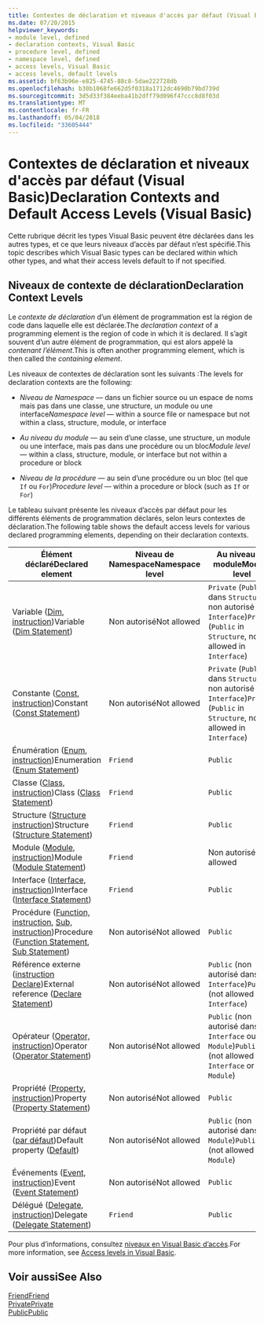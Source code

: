 ```yaml
---
title: Contextes de déclaration et niveaux d'accès par défaut (Visual Basic)
ms.date: 07/20/2015
helpviewer_keywords:
- module level, defined
- declaration contexts, Visual Basic
- procedure level, defined
- namespace level, defined
- access levels, Visual Basic
- access levels, default levels
ms.assetid: bf63b96e-e825-4745-88c8-5dae222728db
ms.openlocfilehash: b30b1068fe662d5f0318a1712dc4690b79bd739d
ms.sourcegitcommit: 3d5d33f384eeba41b2dff79d096f47ccc8d8f03d
ms.translationtype: MT
ms.contentlocale: fr-FR
ms.lasthandoff: 05/04/2018
ms.locfileid: "33605444"
---
```

# <a name="declaration-contexts-and-default-access-levels-visual-basic"></a><span data-ttu-id="55e2f-102">Contextes de déclaration et niveaux d'accès par défaut (Visual Basic)</span><span class="sxs-lookup"><span data-stu-id="55e2f-102">Declaration Contexts and Default Access Levels (Visual Basic)</span></span>
<span data-ttu-id="55e2f-103">Cette rubrique décrit les types Visual Basic peuvent être déclarées dans les autres types, et ce que leurs niveaux d’accès par défaut n’est spécifié.</span><span class="sxs-lookup"><span data-stu-id="55e2f-103">This topic describes which Visual Basic types can be declared within which other types, and what their access levels default to if not specified.</span></span>  
  
## <a name="declaration-context-levels"></a><span data-ttu-id="55e2f-104">Niveaux de contexte de déclaration</span><span class="sxs-lookup"><span data-stu-id="55e2f-104">Declaration Context Levels</span></span>  
 <span data-ttu-id="55e2f-105">Le *contexte de déclaration* d’un élément de programmation est la région de code dans laquelle elle est déclarée.</span><span class="sxs-lookup"><span data-stu-id="55e2f-105">The *declaration context* of a programming element is the region of code in which it is declared.</span></span> <span data-ttu-id="55e2f-106">Il s’agit souvent d’un autre élément de programmation, qui est alors appelé la *contenant l’élément*.</span><span class="sxs-lookup"><span data-stu-id="55e2f-106">This is often another programming element, which is then called the *containing element*.</span></span>  
  
 <span data-ttu-id="55e2f-107">Les niveaux de contextes de déclaration sont les suivants :</span><span class="sxs-lookup"><span data-stu-id="55e2f-107">The levels for declaration contexts are the following:</span></span>  
  
-   <span data-ttu-id="55e2f-108">*Niveau de Namespace* — dans un fichier source ou un espace de noms mais pas dans une classe, une structure, un module ou une interface</span><span class="sxs-lookup"><span data-stu-id="55e2f-108">*Namespace level* — within a source file or namespace but not within a class, structure, module, or interface</span></span>  
  
-   <span data-ttu-id="55e2f-109">*Au niveau du module* — au sein d’une classe, une structure, un module ou une interface, mais pas dans une procédure ou un bloc</span><span class="sxs-lookup"><span data-stu-id="55e2f-109">*Module level* — within a class, structure, module, or interface but not within a procedure or block</span></span>  
  
-   <span data-ttu-id="55e2f-110">*Niveau de la procédure* — au sein d’une procédure ou un bloc (tel que `If` ou `For`)</span><span class="sxs-lookup"><span data-stu-id="55e2f-110">*Procedure level* — within a procedure or block (such as `If` or `For`)</span></span>  
  
 <span data-ttu-id="55e2f-111">Le tableau suivant présente les niveaux d’accès par défaut pour les différents éléments de programmation déclarés, selon leurs contextes de déclaration.</span><span class="sxs-lookup"><span data-stu-id="55e2f-111">The following table shows the default access levels for various declared programming elements, depending on their declaration contexts.</span></span>  
  
|<span data-ttu-id="55e2f-112">Élément déclaré</span><span class="sxs-lookup"><span data-stu-id="55e2f-112">Declared element</span></span>|<span data-ttu-id="55e2f-113">Niveau de Namespace</span><span class="sxs-lookup"><span data-stu-id="55e2f-113">Namespace level</span></span>|<span data-ttu-id="55e2f-114">Au niveau du module</span><span class="sxs-lookup"><span data-stu-id="55e2f-114">Module level</span></span>|<span data-ttu-id="55e2f-115">Niveau de la procédure</span><span class="sxs-lookup"><span data-stu-id="55e2f-115">Procedure level</span></span>|  
|----------------------|---------------------|------------------|---------------------|  
|<span data-ttu-id="55e2f-116">Variable ([Dim, instruction](../../../visual-basic/language-reference/statements/dim-statement.md))</span><span class="sxs-lookup"><span data-stu-id="55e2f-116">Variable ([Dim Statement](../../../visual-basic/language-reference/statements/dim-statement.md))</span></span>|<span data-ttu-id="55e2f-117">Non autorisé</span><span class="sxs-lookup"><span data-stu-id="55e2f-117">Not allowed</span></span>|<span data-ttu-id="55e2f-118">`Private` (`Public` dans `Structure`, non autorisé dans `Interface`)</span><span class="sxs-lookup"><span data-stu-id="55e2f-118">`Private` (`Public` in `Structure`, not allowed in `Interface`)</span></span>|`Public`|  
|<span data-ttu-id="55e2f-119">Constante ([Const, instruction](../../../visual-basic/language-reference/statements/const-statement.md))</span><span class="sxs-lookup"><span data-stu-id="55e2f-119">Constant ([Const Statement](../../../visual-basic/language-reference/statements/const-statement.md))</span></span>|<span data-ttu-id="55e2f-120">Non autorisé</span><span class="sxs-lookup"><span data-stu-id="55e2f-120">Not allowed</span></span>|<span data-ttu-id="55e2f-121">`Private` (`Public` dans `Structure`, non autorisé dans `Interface`)</span><span class="sxs-lookup"><span data-stu-id="55e2f-121">`Private` (`Public` in `Structure`, not allowed in `Interface`)</span></span>|`Public`|  
|<span data-ttu-id="55e2f-122">Énumération ([Enum, instruction](../../../visual-basic/language-reference/statements/enum-statement.md))</span><span class="sxs-lookup"><span data-stu-id="55e2f-122">Enumeration ([Enum Statement](../../../visual-basic/language-reference/statements/enum-statement.md))</span></span>|`Friend`|`Public`|<span data-ttu-id="55e2f-123">Non autorisé</span><span class="sxs-lookup"><span data-stu-id="55e2f-123">Not allowed</span></span>|  
|<span data-ttu-id="55e2f-124">Classe ([Class, instruction](../../../visual-basic/language-reference/statements/class-statement.md))</span><span class="sxs-lookup"><span data-stu-id="55e2f-124">Class ([Class Statement](../../../visual-basic/language-reference/statements/class-statement.md))</span></span>|`Friend`|`Public`|<span data-ttu-id="55e2f-125">Non autorisé</span><span class="sxs-lookup"><span data-stu-id="55e2f-125">Not allowed</span></span>|  
|<span data-ttu-id="55e2f-126">Structure ([Structure instruction](../../../visual-basic/language-reference/statements/structure-statement.md))</span><span class="sxs-lookup"><span data-stu-id="55e2f-126">Structure ([Structure Statement](../../../visual-basic/language-reference/statements/structure-statement.md))</span></span>|`Friend`|`Public`|<span data-ttu-id="55e2f-127">Non autorisé</span><span class="sxs-lookup"><span data-stu-id="55e2f-127">Not allowed</span></span>|  
|<span data-ttu-id="55e2f-128">Module ([Module, instruction](../../../visual-basic/language-reference/statements/module-statement.md))</span><span class="sxs-lookup"><span data-stu-id="55e2f-128">Module ([Module Statement](../../../visual-basic/language-reference/statements/module-statement.md))</span></span>|`Friend`|<span data-ttu-id="55e2f-129">Non autorisé</span><span class="sxs-lookup"><span data-stu-id="55e2f-129">Not allowed</span></span>|<span data-ttu-id="55e2f-130">Non autorisé</span><span class="sxs-lookup"><span data-stu-id="55e2f-130">Not allowed</span></span>|  
|<span data-ttu-id="55e2f-131">Interface ([Interface, instruction](../../../visual-basic/language-reference/statements/interface-statement.md))</span><span class="sxs-lookup"><span data-stu-id="55e2f-131">Interface ([Interface Statement](../../../visual-basic/language-reference/statements/interface-statement.md))</span></span>|`Friend`|`Public`|<span data-ttu-id="55e2f-132">Non autorisé</span><span class="sxs-lookup"><span data-stu-id="55e2f-132">Not allowed</span></span>|  
|<span data-ttu-id="55e2f-133">Procédure ([Function, instruction](../../../visual-basic/language-reference/statements/function-statement.md), [Sub, instruction](../../../visual-basic/language-reference/statements/sub-statement.md))</span><span class="sxs-lookup"><span data-stu-id="55e2f-133">Procedure ([Function Statement](../../../visual-basic/language-reference/statements/function-statement.md), [Sub Statement](../../../visual-basic/language-reference/statements/sub-statement.md))</span></span>|<span data-ttu-id="55e2f-134">Non autorisé</span><span class="sxs-lookup"><span data-stu-id="55e2f-134">Not allowed</span></span>|`Public`|<span data-ttu-id="55e2f-135">Non autorisé</span><span class="sxs-lookup"><span data-stu-id="55e2f-135">Not allowed</span></span>|  
|<span data-ttu-id="55e2f-136">Référence externe ([instruction Declare](../../../visual-basic/language-reference/statements/declare-statement.md))</span><span class="sxs-lookup"><span data-stu-id="55e2f-136">External reference ([Declare Statement](../../../visual-basic/language-reference/statements/declare-statement.md))</span></span>|<span data-ttu-id="55e2f-137">Non autorisé</span><span class="sxs-lookup"><span data-stu-id="55e2f-137">Not allowed</span></span>|<span data-ttu-id="55e2f-138">`Public` (non autorisé dans `Interface`)</span><span class="sxs-lookup"><span data-stu-id="55e2f-138">`Public` (not allowed in `Interface`)</span></span>|<span data-ttu-id="55e2f-139">Non autorisé</span><span class="sxs-lookup"><span data-stu-id="55e2f-139">Not allowed</span></span>|  
|<span data-ttu-id="55e2f-140">Opérateur ([Operator, instruction](../../../visual-basic/language-reference/statements/operator-statement.md))</span><span class="sxs-lookup"><span data-stu-id="55e2f-140">Operator ([Operator Statement](../../../visual-basic/language-reference/statements/operator-statement.md))</span></span>|<span data-ttu-id="55e2f-141">Non autorisé</span><span class="sxs-lookup"><span data-stu-id="55e2f-141">Not allowed</span></span>|<span data-ttu-id="55e2f-142">`Public` (non autorisé dans `Interface` ou `Module`)</span><span class="sxs-lookup"><span data-stu-id="55e2f-142">`Public` (not allowed in `Interface` or `Module`)</span></span>|<span data-ttu-id="55e2f-143">Non autorisé</span><span class="sxs-lookup"><span data-stu-id="55e2f-143">Not allowed</span></span>|  
|<span data-ttu-id="55e2f-144">Propriété ([Property, instruction](../../../visual-basic/language-reference/statements/property-statement.md))</span><span class="sxs-lookup"><span data-stu-id="55e2f-144">Property ([Property Statement](../../../visual-basic/language-reference/statements/property-statement.md))</span></span>|<span data-ttu-id="55e2f-145">Non autorisé</span><span class="sxs-lookup"><span data-stu-id="55e2f-145">Not allowed</span></span>|`Public`|<span data-ttu-id="55e2f-146">Non autorisé</span><span class="sxs-lookup"><span data-stu-id="55e2f-146">Not allowed</span></span>|  
|<span data-ttu-id="55e2f-147">Propriété par défaut ([par défaut](../../../visual-basic/language-reference/modifiers/default.md))</span><span class="sxs-lookup"><span data-stu-id="55e2f-147">Default property ([Default](../../../visual-basic/language-reference/modifiers/default.md))</span></span>|<span data-ttu-id="55e2f-148">Non autorisé</span><span class="sxs-lookup"><span data-stu-id="55e2f-148">Not allowed</span></span>|<span data-ttu-id="55e2f-149">`Public` (non autorisé dans `Module`)</span><span class="sxs-lookup"><span data-stu-id="55e2f-149">`Public` (not allowed in `Module`)</span></span>|<span data-ttu-id="55e2f-150">Non autorisé</span><span class="sxs-lookup"><span data-stu-id="55e2f-150">Not allowed</span></span>|  
|<span data-ttu-id="55e2f-151">Événements ([Event, instruction](../../../visual-basic/language-reference/statements/event-statement.md))</span><span class="sxs-lookup"><span data-stu-id="55e2f-151">Event ([Event Statement](../../../visual-basic/language-reference/statements/event-statement.md))</span></span>|<span data-ttu-id="55e2f-152">Non autorisé</span><span class="sxs-lookup"><span data-stu-id="55e2f-152">Not allowed</span></span>|`Public`|<span data-ttu-id="55e2f-153">Non autorisé</span><span class="sxs-lookup"><span data-stu-id="55e2f-153">Not allowed</span></span>|  
|<span data-ttu-id="55e2f-154">Délégué ([Delegate, instruction](../../../visual-basic/language-reference/statements/delegate-statement.md))</span><span class="sxs-lookup"><span data-stu-id="55e2f-154">Delegate ([Delegate Statement](../../../visual-basic/language-reference/statements/delegate-statement.md))</span></span>|`Friend`|`Public`|<span data-ttu-id="55e2f-155">Non autorisé</span><span class="sxs-lookup"><span data-stu-id="55e2f-155">Not allowed</span></span>|  
  
 <span data-ttu-id="55e2f-156">Pour plus d’informations, consultez [niveaux en Visual Basic d’accès](../../../visual-basic/programming-guide/language-features/declared-elements/access-levels.md).</span><span class="sxs-lookup"><span data-stu-id="55e2f-156">For more information, see [Access levels in Visual Basic](../../../visual-basic/programming-guide/language-features/declared-elements/access-levels.md).</span></span>  
  
## <a name="see-also"></a><span data-ttu-id="55e2f-157">Voir aussi</span><span class="sxs-lookup"><span data-stu-id="55e2f-157">See Also</span></span>  
 [<span data-ttu-id="55e2f-158">Friend</span><span class="sxs-lookup"><span data-stu-id="55e2f-158">Friend</span></span>](../../../visual-basic/language-reference/modifiers/friend.md)  
 [<span data-ttu-id="55e2f-159">Private</span><span class="sxs-lookup"><span data-stu-id="55e2f-159">Private</span></span>](../../../visual-basic/language-reference/modifiers/private.md)  
 [<span data-ttu-id="55e2f-160">Public</span><span class="sxs-lookup"><span data-stu-id="55e2f-160">Public</span></span>](../../../visual-basic/language-reference/modifiers/public.md)
